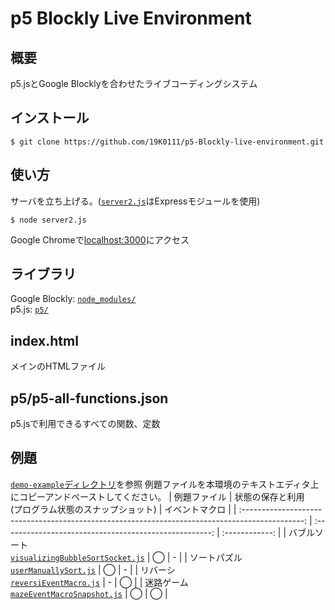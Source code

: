 # p5 Blockly Live Environment
## 概要
p5.jsとGoogle Blocklyを合わせたライブコーディングシステム

## インストール
`$ git clone https://github.com/19K0111/p5-Blockly-live-environment.git`  

## 使い方
サーバを立ち上げる。([`server2.js`](server2.js)はExpressモジュールを使用)

`$ node server2.js`

Google Chromeで[localhost:3000](http://localhost:3000/)にアクセス

## ライブラリ
Google Blockly: [`node_modules/`](node_modules)  
p5.js: [`p5/`](p5/)

## index.html
メインのHTMLファイル

## p5/p5-all-functions.json
p5.jsで利用できるすべての関数、定数

## 例題
[`demo-example`ディレクトリ](demo-example)を参照
例題ファイルを本環境のテキストエディタ上にコピーアンドペーストしてください。
|                                          例題ファイル                                           | 状態の保存と利用<br>(プログラム状態のスナップショット) | イベントマクロ |
| :---------------------------------------------------------------------------------------------: | :----------------------------------------------------: | :------------: |
| バブルソート<br>[`visualizingBubbleSortSocket.js`](demo-example/visualizingBubbleSortSocket.js) |                           ◯                            |       -        |
|            ソートパズル<br>[`userManuallySort.js`](demo-example/userManuallySort.js)            |                           ◯                            |       -        |
|             リバーシ<br>[`reversiEventMacro.js`](demo-example/reversiEventMacro.js)             |                           -                            |       ◯        |
|       迷路ゲーム<br>[`mazeEventMacroSnapshot.js`](demo-example/mazeEventMacroSnapshot.js)       |                           ◯                            |       ◯        |
